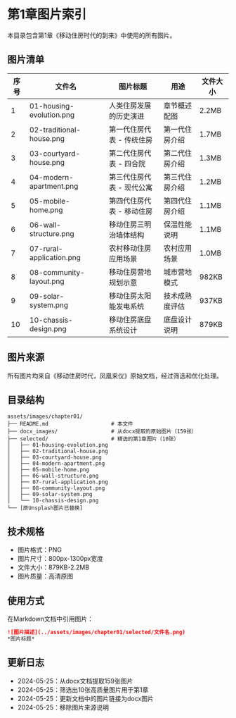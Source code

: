 # 第1章图片索引

本目录包含第1章《移动住房时代的到来》中使用的所有图片。

## 图片清单

| 序号 | 文件名 | 图片标题 | 用途 | 文件大小 |
|------|--------|----------|------|----------|
| 1 | 01-housing-evolution.png | 人类住房发展的历史演进 | 章节概述配图 | 2.2MB |
| 2 | 02-traditional-house.png | 第一代住房代表 - 传统住房 | 第一代住房介绍 | 1.7MB |
| 3 | 03-courtyard-house.png | 第二代住房代表 - 四合院 | 第二代住房介绍 | 1.3MB |
| 4 | 04-modern-apartment.png | 第三代住房代表 - 现代公寓 | 第三代住房介绍 | 1.2MB |
| 5 | 05-mobile-home.png | 第四代住房代表 - 移动住房 | 第四代住房介绍 | 1.1MB |
| 6 | 06-wall-structure.png | 移动住房三明治墙体结构 | 保温性能说明 | 1.1MB |
| 7 | 07-rural-application.png | 农村移动住房应用场景 | 农村应用场景 | 1.0MB |
| 8 | 08-community-layout.png | 移动住房营地规划示意 | 城市营地模式 | 982KB |
| 9 | 09-solar-system.png | 移动住房太阳能发电系统 | 技术成熟度评估 | 937KB |
| 10 | 10-chassis-design.png | 移动住房底盘系统设计 | 底盘设计说明 | 879KB |

## 图片来源

所有图片均来自《移动住房时代，凤凰来仪》原始文档，经过筛选和优化处理。

## 目录结构

```
assets/images/chapter01/
├── README.md                    # 本文件
├── docx_images/                 # 从docx提取的原始图片（159张）
├── selected/                    # 精选的第1章图片（10张）
│   ├── 01-housing-evolution.png
│   ├── 02-traditional-house.png
│   ├── 03-courtyard-house.png
│   ├── 04-modern-apartment.png
│   ├── 05-mobile-home.png
│   ├── 06-wall-structure.png
│   ├── 07-rural-application.png
│   ├── 08-community-layout.png
│   ├── 09-solar-system.png
│   └── 10-chassis-design.png
└── [原Unsplash图片已替换]
```

## 技术规格

- 图片格式：PNG
- 图片尺寸：800px-1300px宽度
- 文件大小：879KB-2.2MB
- 图片质量：高清原图

## 使用方式

在Markdown文档中引用图片：
```markdown
![图片描述](../assets/images/chapter01/selected/文件名.png)
*图片标题*
```

## 更新日志

- 2024-05-25：从docx文档提取159张图片
- 2024-05-25：筛选出10张高质量图片用于第1章
- 2024-05-25：更新文档中的图片链接为docx图片
- 2024-05-25：移除图片来源说明 